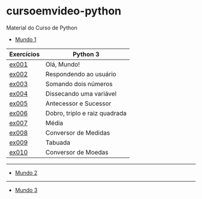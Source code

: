 # cursoemvideo-python
 Material do Curso de Python
 
- [Mundo 1](https://github.com/mpaullos/cursoemvideo-python/tree/main/Exercicios/Mundo1)
 
|Exercícios| Python 3 |
| --- | --- 
|[ex001](https://github.com/mpaullos/cursoemvideo-python/blob/main/Exercicios/Mundo1/ex001.py)| Olá, Mundo! |
|[ex002](https://github.com/mpaullos/cursoemvideo-python/blob/main/Exercicios/Mundo1/ex002.py)| Respondendo ao usuário |
|[ex003](https://github.com/mpaullos/cursoemvideo-python/blob/main/Exercicios/Mundo1/ex003.py)| Somando dois números |
|[ex004](https://github.com/mpaullos/cursoemvideo-python/blob/main/Exercicios/Mundo1/ex004.py)| Dissecando uma variável |
|[ex005](https://github.com/mpaullos/cursoemvideo-python/blob/main/Exercicios/Mundo1/ex005.py)| Antecessor e Sucessor |
|[ex006](https://github.com/mpaullos/cursoemvideo-python/blob/main/Exercicios/Mundo1/ex006.py)| Dobro, triplo e raiz quadrada |
|[ex007](https://github.com/mpaullos/cursoemvideo-python/blob/main/Exercicios/Mundo1/ex007.py)| Média
|[ex008](https://github.com/mpaullos/cursoemvideo-python/blob/main/Exercicios/Mundo1/ex008.py)| Conversor de Medidas |
|[ex009](https://github.com/mpaullos/cursoemvideo-python/blob/main/Exercicios/Mundo1/ex009.py)| Tabuada |
|[ex010](https://github.com/mpaullos/cursoemvideo-python/blob/main/Exercicios/Mundo1/ex010.py)| Conversor de Moedas |

---
- [Mundo 2](https://github.com/mpaullos/cursoemvideo-python/tree/main/Exercicios/Mundo2)
---

- [Mundo 3](https://github.com/mpaullos/cursoemvideo-python/tree/main/Exercicios/Mundo3)

